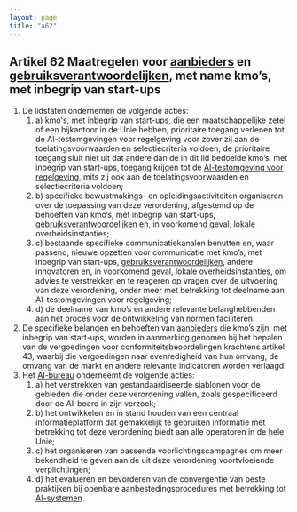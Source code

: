 ```yaml
---
layout: page
title: "a62"
---
```


## Artikel 62 Maatregelen voor [aanbieders](a3.md#^aanbieder) en [gebruiksverantwoordelijken](a3.md#^gebruiksverantwoordelijke), met name kmo’s, met inbegrip van start-ups

1. De lidstaten ondernemen de volgende acties:
	1. a) kmo's, met inbegrip van start-ups, die een maatschappelijke zetel of een bijkantoor in de Unie hebben, prioritaire toegang verlenen tot de AI-testomgevingen voor regelgeving voor zover zij aan de toelatingsvoorwaarden en selectiecriteria voldoen; de prioritaire toegang sluit niet uit dat andere dan de in dit lid bedoelde kmo’s, met inbegrip van start-ups, toegang krijgen tot de [AI-testomgeving voor regelgeving](a3.md#^sandbox), mits zij ook aan de toelatingsvoorwaarden en selectiecriteria voldoen;
	2. b) specifieke bewustmakings- en opleidingsactiviteiten organiseren over de toepassing van deze verordening, afgestemd op de behoeften van kmo’s, met inbegrip van start-ups, [gebruiksverantwoordelijken](a3.md#^gebruiksverantwoordelijke) en, in voorkomend geval, lokale overheidsinstanties;
	3. c) bestaande specifieke communicatiekanalen benutten en, waar passend, nieuwe opzetten voor communicatie met kmo’s, met inbegrip van start-ups, [gebruiksverantwoordelijken](a3.md#^gebruiksverantwoordelijke), andere innovatoren en, in voorkomend geval, lokale overheidsinstanties, om advies te verstrekken en te reageren op vragen over de uitvoering van deze verordening, onder meer met betrekking tot deelname aan AI-testomgevingen voor regelgeving;
	4. d) de deelname van kmo’s en andere relevante belanghebbenden aan het proces voor de ontwikkeling van normen faciliteren.
2. De specifieke belangen en behoeften van [aanbieders](a3.md#^aanbieder) die kmo’s zijn, met inbegrip van start-ups, worden in aanmerking genomen bij het bepalen van de vergoedingen voor conformiteitsbeoordelingen krachtens artikel 43, waarbij die vergoedingen naar evenredigheid van hun omvang, de omvang van de markt en andere relevante indicatoren worden verlaagd.
3. Het [AI-bureau](a3.md#^aibur) onderneemt de volgende acties:
	1. a) het verstrekken van gestandaardiseerde sjablonen voor de gebieden die onder deze verordening vallen, zoals gespecificeerd door de AI-board in zijn verzoek;
	2. b) het ontwikkelen en in stand houden van een centraal informatieplatform dat gemakkelijk te gebruiken informatie met betrekking tot deze verordening biedt aan alle operatoren in de hele Unie;
	3. c) het organiseren van passende voorlichtingscampagnes om meer bekendheid te geven aan de uit deze verordening voortvloeiende verplichtingen;
	4. d) het evalueren en bevorderen van de convergentie van beste praktijken bij openbare aanbestedingsprocedures met betrekking tot [AI-systemen](a3.md#^ai-systeem).